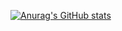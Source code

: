 [![Anurag's GitHub stats](https://github-readme-stats.vercel.app/api?username=ahkakavand&theme=radical)](https://github.com/anuraghazra/github-readme-stats)
